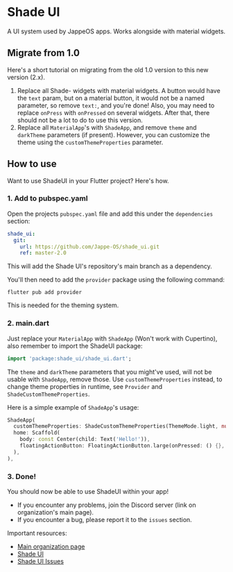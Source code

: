 # Shade UI
A UI system used by JappeOS apps. Works alongside with material widgets.

## Migrate from 1.0
Here's a short tutorial on migrating from the old 1.0 version to this new version (2.x).

1. Replace all Shade- widgets with material widgets. A button would have the `text` param, but on a material button, it would not be a named parameter, so remove `text:`, and you're done! Also, you may need to replace `onPress` with `onPressed` on several widgets. After that, there should not be a lot to do to use this version.
2. Replace all `MaterialApp`'s with `ShadeApp`, and remove `theme` and `darkTheme` parameters (if present). However, you can customize the theme using the `customThemeProperties` parameter.

## How to use
Want to use ShadeUI in your Flutter project? Here's how.

### 1. Add to pubspec.yaml
Open the projects `pubspec.yaml` file and add this under the `dependencies` section:
```yaml
shade_ui:
  git:
    url: https://github.com/Jappe-OS/shade_ui.git
    ref: master-2.0
```
This will add the Shade UI's repository's main branch as a dependency.


You'll then need to add the `provider` package using the following command:
```
flutter pub add provider
```
This is needed for the theming system.

### 2. main.dart
Just replace your `MaterialApp` with `ShadeApp` (Won't work with Cupertino), also remember to import the ShadeUI package:
```dart
import 'package:shade_ui/shade_ui.dart';
```
The `theme` and `darkTheme` parameters that you might've used, will not be usable with `ShadeApp`, remove those. Use `customThemeProperties` instead, to change theme properties in runtime, see `Provider` and `ShadeCustomThemeProperties`.

Here is a simple example of `ShadeApp`'s usage:
```dart
ShadeApp(
  customThemeProperties: ShadeCustomThemeProperties(ThemeMode.light, null),
  home: Scaffold(
    body: const Center(child: Text('Hello!')),
    floatingActionButton: FloatingActionButton.large(onPressed: () {}, child: const Icon(Icons.add)),
  ),
),
```

### 3. Done!
You should now be able to use ShadeUI within your app!

* If you encounter any problems, join the Discord server (link on organization's main page).
* If you encounter a bug, please report it to the `issues` section.

Important resources:
* [Main organization page](https://github.com/Jappe-OS/)
* [Shade UI](https://github.com/Jappe-OS/shade_ui)
* [Shade UI Issues](https://github.com/Jappe-OS/shade_ui/issues)
